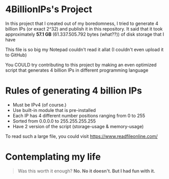 # 4BillionIPs's Project
In this project that I created out of my boredomness, I tried to generate 4 billion IPs (or exact 2^32) and publish it in this repository. It said that it took approximately **57.1 GB** (61.337.505.792 bytes (what??)) of disk storage that I have

This file is so big my Notepad couldn't read it allat (I couldn't even upload it to GitHub)

You COULD try contributing to this project by making an even optimized script that generates 4 billion IPs in different programming language

# Rules of generating 4 billion IPs
- Must be IPv4 (of course.)
- Use built-in module that is pre-installed
- Each IP has 4 different number positions ranging from 0 to 255
- Sorted from 0.0.0.0 to 255.255.255.255
- Have 2 version of the script (storage-usage & memory-usage)

To read such a large file, you could visit https://www.readfileonline.com/

# Contemplating my life
> Was this worth it enough? **No. No it doesn't. But I had fun with it.**